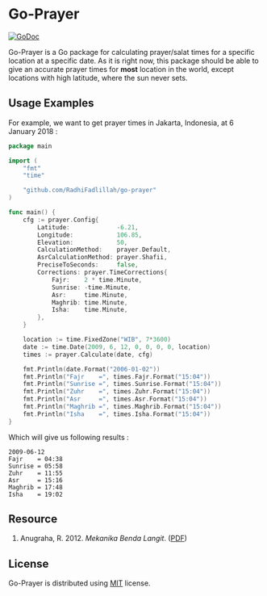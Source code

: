 # Go-Prayer

[![GoDoc](https://godoc.org/github.com/RadhiFadlillah/go-prayer?status.png)](https://godoc.org/github.com/RadhiFadlillah/go-prayer)

Go-Prayer is a Go package for calculating prayer/salat times for a specific location at a specific date. As it is right now, this package should be able to give an accurate prayer times for **most** location in the world, except locations with high latitude, where the sun never sets.

## Usage Examples

For example, we want to get prayer times in Jakarta, Indonesia, at 6 January 2018 :

```go
package main

import (
	"fmt"
	"time"

	"github.com/RadhiFadlillah/go-prayer"
)

func main() {
	cfg := prayer.Config{
		Latitude:             -6.21,
		Longitude:            106.85,
		Elevation:            50,
		CalculationMethod:    prayer.Default,
		AsrCalculationMethod: prayer.Shafii,
		PreciseToSeconds:     false,
		Corrections: prayer.TimeCorrections{
			Fajr:    2 * time.Minute,
			Sunrise: -time.Minute,
			Asr:     time.Minute,
			Maghrib: time.Minute,
			Isha:    time.Minute,
		},
	}

	location := time.FixedZone("WIB", 7*3600)
	date := time.Date(2009, 6, 12, 0, 0, 0, 0, location)
	times := prayer.Calculate(date, cfg)

	fmt.Println(date.Format("2006-01-02"))
	fmt.Println("Fajr    =", times.Fajr.Format("15:04"))
	fmt.Println("Sunrise =", times.Sunrise.Format("15:04"))
	fmt.Println("Zuhr    =", times.Zuhr.Format("15:04"))
	fmt.Println("Asr     =", times.Asr.Format("15:04"))
	fmt.Println("Maghrib =", times.Maghrib.Format("15:04"))
	fmt.Println("Isha    =", times.Isha.Format("15:04"))
}
```

Which will give us following results :

```
2009-06-12
Fajr    = 04:38
Sunrise = 05:58
Zuhr    = 11:55
Asr     = 15:16
Maghrib = 17:48
Isha    = 19:02
```

## Resource

1. Anugraha, R. 2012. _Mekanika Benda Langit_. ([PDF](https://simpan.ugm.ac.id/s/GcxKuyZWn8Rshnn))

## License

Go-Prayer is distributed using [MIT](http://choosealicense.com/licenses/mit/) license.
